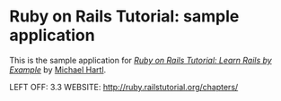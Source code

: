 # Ruby on Rails Tutorial: sample application

This is the sample application for
[*Ruby on Rails Tutorial: Learn Rails by Example*](http://railstutorial.org/)
by [Michael Hartl](http://michaelhartl.com/).

LEFT OFF: 3.3
WEBSITE: http://ruby.railstutorial.org/chapters/
